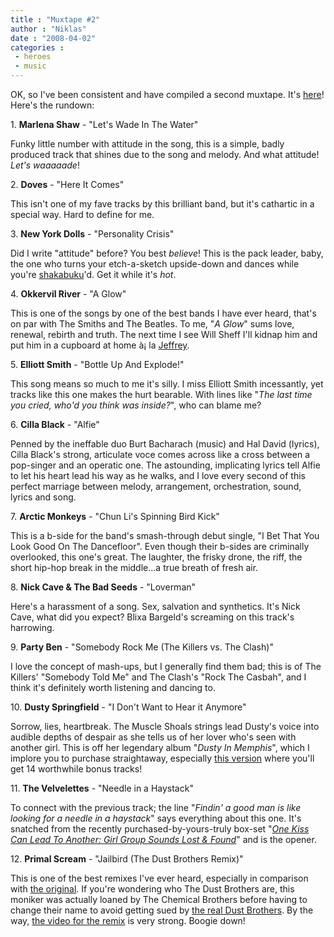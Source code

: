 ```yaml
---
title : "Muxtape #2"
author : "Niklas"
date : "2008-04-02"
categories : 
 - heroes
 - music
---
```


OK, so I've been consistent and have compiled a second muxtape. It's [here](http://pivic.muxtape.com)! Here's the rundown:

1\. **Marlena Shaw** - "Let's Wade In The Water"

Funky little number with attitude in the song, this is a simple, badly produced track that shines due to the song and melody. And what attitude! _Let's waaaaade_!

2\. **Doves** - "Here It Comes"

This isn't one of my fave tracks by this brilliant band, but it's cathartic in a special way. Hard to define for me.

3\. **New York Dolls** - "Personality Crisis"

Did I write "attitude" before? You best _believe_! This is the pack leader, baby, the one who turns your etch-a-sketch upside-down and dances while you're [shakabuku](http://www.imdb.com/title/tt0119229/quotes)'d. Get it while it's _hot_.

4\. **Okkervil River** - "A Glow"

This is one of the songs by one of the best bands I have ever heard, that's on par with The Smiths and The Beatles. To me, "_A Glow_" sums love, renewal, rebirth and truth. The next time I see Will Sheff I'll kidnap him and put him in a cupboard at home à¡ la [Jeffrey](http://en.wikipedia.org/wiki/Jeffrey_Dahmer).

5\. **Elliott Smith** - "Bottle Up And Explode!"

This song means so much to me it's silly. I miss Elliott Smith incessantly, yet tracks like this one makes the hurt bearable. With lines like "_The last time you cried, who'd you think was inside?_", who can blame me?

6\. **Cilla Black** - "Alfie"

Penned by the ineffable duo Burt Bacharach (music) and Hal David (lyrics), Cilla Black's strong, articulate voce comes across like a cross between a pop-singer and an operatic one. The astounding, implicating lyrics tell Alfie to let his heart lead his way as he walks, and I love every second of this perfect marriage between melody, arrangement, orchestration, sound, lyrics and song.

7\. **Arctic Monkeys** - "Chun Li's Spinning Bird Kick"

This is a b-side for the band's smash-through debut single, "I Bet That You Look Good On The Dancefloor". Even though their b-sides are criminally overlooked, this one's great. The laughter, the frisky drone, the riff, the short hip-hop break in the middle...a true breath of fresh air.

8\. **Nick Cave & The Bad Seeds** - "Loverman"

Here's a harassment of a song. Sex, salvation and synthetics. It's Nick Cave, what did you expect? Blixa Bargeld's screaming on this track's harrowing.

9\. **Party Ben** - "Somebody Rock Me (The Killers vs. The Clash)"

I love the concept of mash-ups, but I generally find them bad; this is of The Killers' "Somebody Told Me" and The Clash's "Rock The Casbah", and I think it's definitely worth listening and dancing to.

10\. **Dusty Springfield** - "I Don't Want to Hear it Anymore"

Sorrow, lies, heartbreak. The Muscle Shoals strings lead Dusty's voice into audible depths of despair as she tells us of her lover who's seen with another girl. This is off her legendary album "_Dusty In Memphis_", which I implore you to purchase straightaway, especially [this version](http://www.rhino.com/store/productdetail.lasso?number=75580) where you'll get 14 worthwhile bonus tracks!

11\. **The Velvelettes** - "Needle in a Haystack"

To connect with the previous track; the line "_Findin' a good man is like looking for a needle in a haystack_" says everything about this one. It's snatched from the recently purchased-by-yours-truly box-set "_[One Kiss Can Lead To Another: Girl Group Sounds Lost & Found](http://www.rhino.com/store/ProductDetail.lasso?Number=74645)_" and is the opener.

12\. **Primal Scream** - "Jailbird (The Dust Brothers Remix)"

This is one of the best remixes I've ever heard, especially in comparison with [the original](http://www.youtube.com/watch?v=fvzI9AqeIog). If you're wondering who The Dust Brothers are, this moniker was actually loaned by The Chemical Brothers before having to change their name to avoid getting sued by [the real Dust Brothers](http://www.dustbrothers.com). By the way, [the video for the remix](http://www.youtube.com/watch?v=b4lxV2IefOI) is very strong. Boogie down!
